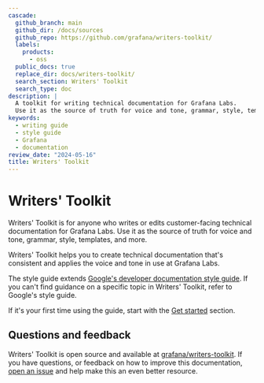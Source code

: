 ```yaml
---
cascade:
  github_branch: main
  github_dir: /docs/sources
  github_repo: https://github.com/grafana/writers-toolkit/
  labels:
    products:
      - oss
  public_docs: true
  replace_dir: docs/writers-toolkit/
  search_section: Writers' Toolkit
  search_type: doc
description: |
  A toolkit for writing technical documentation for Grafana Labs.
  Use it as the source of truth for voice and tone, grammar, style, templates, and more.
keywords:
  - writing guide
  - style guide
  - Grafana
  - documentation
review_date: "2024-05-16"
title: Writers' Toolkit
---
```


# Writers' Toolkit

Writers' Toolkit is for anyone who writes or edits customer-facing technical documentation for Grafana Labs.
Use it as the source of truth for voice and tone, grammar, style, templates, and more.

Writers' Toolkit helps you to create technical documentation that's consistent and applies the voice and tone in use at Grafana Labs.

The style guide extends [Google's developer documentation style guide](https://developers.google.com/style).
If you can't find guidance on a specific topic in Writers' Toolkit, refer to Google's style guide.

If it's your first time using the guide, start with the [Get started](https://grafana.com/docs/writers-toolkit/get-started/) section.

## Questions and feedback

Writers' Toolkit is open source and available at [grafana/writers-toolkit](https://github.com/grafana/writers-toolkit).
If you have questions, or feedback on how to improve this documentation, [open an issue](https://github.com/grafana/writers-toolkit/issues/new) and help make this an even better resource.
